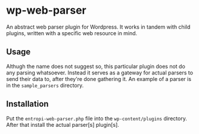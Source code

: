 # wp-web-parser
An abstract web parser plugin for Wordpress. It works in tandem with child plugins, written with a specific web resource in mind.

## Usage
Althugh the name does not suggest so, this particular plugin does not do any parsing whatsoever. Instead it serves as a gateway for actual parsers to send their data to, after they're done gathering it. An example of a parser is in the `sample_parsers` directory.

## Installation
Put the `entropi-web-parser.php` file into the `wp-content/plugins` directory. After that install the actual parser[s] plugin[s].
